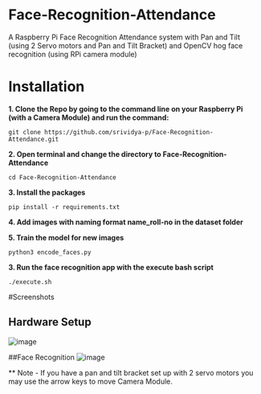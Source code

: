# Face-Recognition-Attendance
A Raspberry Pi Face Recognition Attendance system with Pan and Tilt (using 2 Servo motors and Pan and Tilt Bracket) and OpenCV hog face recognition (using RPi camera module)
# Installation

**1. Clone the Repo by going to the command line on your Raspberry Pi (with a Camera Module) and run the command:**</br>

    git clone https://github.com/srividya-p/Face-Recognition-Attendance.git

**2. Open terminal and change the directory to Face-Recognition-Attendance** <br>

    cd Face-Recognition-Attendance

**3. Install the packages** <br>

    pip install -r requirements.txt

**4. Add images with naming format name_roll-no in the dataset folder** <br>

**5. Train the model for new images** <br>

    python3 encode_faces.py

**3. Run the face recognition app with the execute bash script** <br>

    ./execute.sh
    
#Screenshots
## Hardware Setup
![image](https://user-images.githubusercontent.com/74781344/112665078-ad563c00-8e80-11eb-8fe3-11677b06e22a.png)

##Face Recognition
![image](https://user-images.githubusercontent.com/74781344/112665206-d1b21880-8e80-11eb-8c77-43110c414d73.png)

** Note - If you have a pan and tilt bracket set up with 2 servo motors you may use the arrow keys to move Camera Module.



  

    
